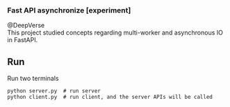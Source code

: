 ### Fast API asynchronize [experiment]

@DeepVerse  
This project studied concepts regarding multi-worker and asynchronous IO in FastAPI.

## Run
Run two terminals
```shell
python server.py  # run server
python client.py  # run client, and the server APIs will be called
```
